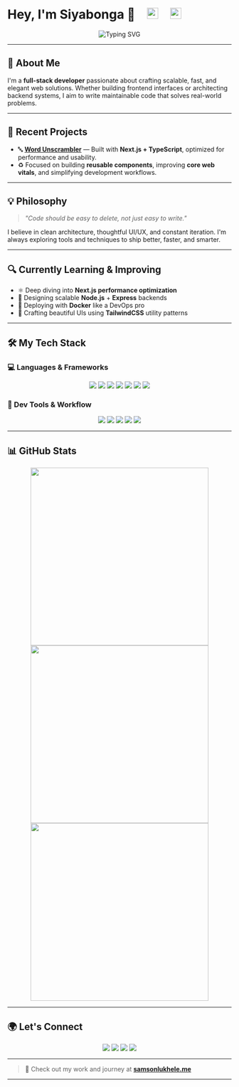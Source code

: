<h1>
  Hey, I'm Siyabonga 👋
  &nbsp;&nbsp;
  <img src="https://img.shields.io/badge/COMMITS-445-blue?style=flat-square&color=blue" height="25"/>
  &nbsp;&nbsp;
  <img src="https://img.shields.io/github/followers/siyabuilds?label=FOLLOWERS&style=flat-square&color=green" height="25"/>
</h1>

<p align="center">
  <img src="https://readme-typing-svg.herokuapp.com?font=Fira+Code&size=24&pause=1000&color=38B2AC&center=true&vCenter=true&width=500&lines=Full+Stack+Developer;React+%2B+Next.js+Specialist;TypeScript+Fanatic;Clean+Code+Advocate;Umuzi+Recruit" alt="Typing SVG" />
</p>

---

## 🚀 About Me

I'm a **full-stack developer** passionate about crafting scalable, fast, and elegant web solutions. Whether building frontend interfaces or architecting backend systems, I aim to write maintainable code that solves real-world problems.

---

## 🧠 Recent Projects

- 🔤 [**Word Unscrambler**](https://word-unscrambler.markuptitan.site) — Built with **Next.js + TypeScript**, optimized for performance and usability.
- ♻️ Focused on building **reusable components**, improving **core web vitals**, and simplifying development workflows.

---

## 💡 Philosophy

> *"Code should be easy to delete, not just easy to write."*

I believe in clean architecture, thoughtful UI/UX, and constant iteration. I'm always exploring tools and techniques to ship better, faster, and smarter.

---

## 🔍 Currently Learning & Improving

- ⚛️ Deep diving into **Next.js performance optimization**
- 🧱 Designing scalable **Node.js** + **Express** backends
- 🐳 Deploying with **Docker** like a DevOps pro
- 🎨 Crafting beautiful UIs using **TailwindCSS** utility patterns

---

## 🛠️ My Tech Stack

### 💻 Languages & Frameworks
<p align="center">
  <img src="https://img.shields.io/badge/React-%2320232a.svg?style=for-the-badge&logo=react&logoColor=61DAFB">
  <img src="https://img.shields.io/badge/TypeScript-%23007ACC.svg?style=for-the-badge&logo=typescript&logoColor=white">
  <img src="https://img.shields.io/badge/JavaScript-%23F7DF1E.svg?style=for-the-badge&logo=javascript&logoColor=black">
  <img src="https://img.shields.io/badge/Next.js-%23000000.svg?style=for-the-badge&logo=nextdotjs&logoColor=white">
  <img src="https://img.shields.io/badge/Node.js-%23339933.svg?style=for-the-badge&logo=nodedotjs&logoColor=white">
  <img src="https://img.shields.io/badge/Express-%23000000.svg?style=for-the-badge&logo=express&logoColor=white">
  <img src="https://img.shields.io/badge/Tailwind_CSS-%2338B2AC.svg?style=for-the-badge&logo=tailwind-css&logoColor=white">
</p>

### 🔧 Dev Tools & Workflow
<p align="center">
  <img src="https://img.shields.io/badge/Docker-%232496ED.svg?style=for-the-badge&logo=docker&logoColor=white">
  <img src="https://img.shields.io/badge/Git-%23F05032.svg?style=for-the-badge&logo=git&logoColor=white">
  <img src="https://img.shields.io/badge/VSCode-%23007ACC.svg?style=for-the-badge&logo=visual-studio-code&logoColor=white">
  <img src="https://img.shields.io/badge/ESLint-%234B32C3.svg?style=for-the-badge&logo=eslint&logoColor=white">
  <img src="https://img.shields.io/badge/NPM-%23CB3837.svg?style=for-the-badge&logo=npm&logoColor=white">
</p>

---

## 📊 GitHub Stats

<p align="center">
  <img src="https://github-readme-stats.vercel.app/api?username=siyabuilds&show_icons=true&theme=react&hide_border=true" width="400">
  <br/>
  <img src="https://github-readme-stats.vercel.app/api/top-langs/?username=siyabuilds&layout=compact&theme=react&hide_border=true" width="400">
  <br/>
  <img src="https://github-readme-streak-stats.herokuapp.com/?user=siyabuilds&theme=react&hide_border=true" width="400">
</p>

---

## 🌍 Let's Connect

<p align="center">
  <a href="https://github.com/siyabuilds" target="_blank"><img src="https://img.shields.io/badge/GitHub-%23181717.svg?style=for-the-badge&logo=github&logoColor=white"></a>
  <a href="https://www.linkedin.com/in/bytedojo/" target="_blank"><img src="https://img.shields.io/badge/LinkedIn-%230A66C2.svg?style=for-the-badge&logo=linkedin&logoColor=white"></a>
  <a href="mailto:siyabonga.lukhele@umuzi.org" target="_blank"><img src="https://img.shields.io/badge/Email-%23EA4335.svg?style=for-the-badge&logo=gmail&logoColor=white"></a>
  <a href="https://samsonlukhele.me" target="_blank"><img src="https://img.shields.io/badge/Portfolio-%2347A3F3.svg?style=for-the-badge&logo=safari&logoColor=white"></a>
</p>

---

> 🔗 Check out my work and journey at [**samsonlukhele.me**](https://samsonlukhele.me)

---

